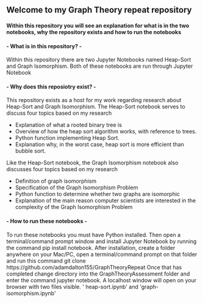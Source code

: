 <h2>Welcome to my Graph Theory repeat repository</h2>
<h4>Within this repository you will see an explanation for what is in the two notebooks, why the repository exists and how to run the notebooks</h4>
<h4>- What is in this repository? -</h4>

Within this repository there are two Jupyter Notebooks named Heap-Sort and Graph Isomorphism. Both of these notebooks are run through Jupyter Notebook

<h4>- Why does this reposiotry exist? -</h4>

This repository exists as a host for my work regarding research about Heap-Sort and Graph Isomorphism. The Heap-Sort notebook serves to discuss four topics based on my research

<ul>
    <li>Explanation of what a rooted binary tree is</li>
    <li>Overview of how the heap sort algorithm works, with reference to trees.</li>
    <li>Python function implementing Heap Sort.</li>
    <li>Explanation why, in the worst case, heap sort is more efficient than bubble sort.
</li>
</ul>

Like the Heap-Sort notebook, the Graph Isomorphism notebook also discusses four topics based on my research
<ul>
    <li>Definition of graph isomorphism</li>
    <li>Specification of the Graph Isomorphism Problem</li>
    <li>Python function to determine whether two graphs are isomorphic</li>
    <li>Explanation of the main reason computer scientists are interested in the complexity of the Graph Isomorphism Problem</li>

</ul>
<h4>- How to run these notebooks -</h4>
To run these notebooks you must have Python installed. Then open a terminal/command prompt window and install Jupyter Notebook by running the 
command pip install notebook. After installation, create a folder anywhere on your Mac/PC, open a terminal/command prompt on that folder and run this command 
git clone https://github.com/adamdalton155/GraphTheoryRepeat Once that has completed change directory into the GraphTheoryAssessment 
folder and enter the command jupyter notebook. A localhost window will open on your browser with two files visible. '
heap-sort.ipynb' and 'graph-isomorphism.ipynb'
